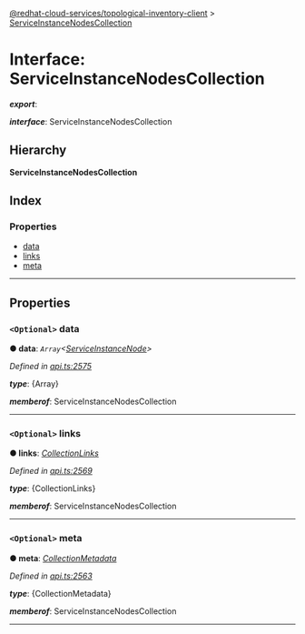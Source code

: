 [@redhat-cloud-services/topological-inventory-client](../README.md) > [ServiceInstanceNodesCollection](../interfaces/serviceinstancenodescollection.md)

# Interface: ServiceInstanceNodesCollection

*__export__*: 

*__interface__*: ServiceInstanceNodesCollection

## Hierarchy

**ServiceInstanceNodesCollection**

## Index

### Properties

* [data](serviceinstancenodescollection.md#data)
* [links](serviceinstancenodescollection.md#links)
* [meta](serviceinstancenodescollection.md#meta)

---

## Properties

<a id="data"></a>

### `<Optional>` data

**● data**: *`Array`<[ServiceInstanceNode](serviceinstancenode.md)>*

*Defined in [api.ts:2575](https://github.com/karelhala/javascript-clients/blob/master/packages/topological-inventory/api.ts#L2575)*

*__type__*: {Array}

*__memberof__*: ServiceInstanceNodesCollection

___
<a id="links"></a>

### `<Optional>` links

**● links**: *[CollectionLinks](collectionlinks.md)*

*Defined in [api.ts:2569](https://github.com/karelhala/javascript-clients/blob/master/packages/topological-inventory/api.ts#L2569)*

*__type__*: {CollectionLinks}

*__memberof__*: ServiceInstanceNodesCollection

___
<a id="meta"></a>

### `<Optional>` meta

**● meta**: *[CollectionMetadata](collectionmetadata.md)*

*Defined in [api.ts:2563](https://github.com/karelhala/javascript-clients/blob/master/packages/topological-inventory/api.ts#L2563)*

*__type__*: {CollectionMetadata}

*__memberof__*: ServiceInstanceNodesCollection

___

